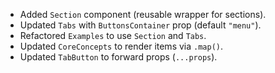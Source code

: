 - Added `Section` component (reusable wrapper for sections).  
- Updated `Tabs` with `ButtonsContainer` prop (default `"menu"`).  
- Refactored `Examples` to use `Section` and `Tabs`.  
- Updated `CoreConcepts` to render items via `.map()`.  
- Updated `TabButton` to forward props (`...props`).  
